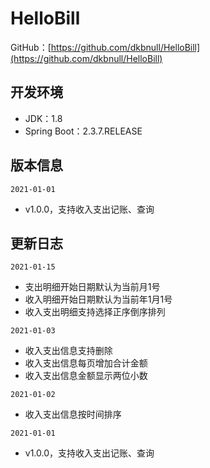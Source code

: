 # HelloBill
GitHub：[https://github.com/dkbnull/HelloBill](https://github.com/dkbnull/HelloBill)

## 开发环境

* JDK：1.8
* Spring Boot：2.3.7.RELEASE

## 版本信息

`2021-01-01`

* v1.0.0，支持收入支出记账、查询

## 更新日志

`2021-01-15`

* 支出明细开始日期默认为当前月1号
* 收入明细开始日期默认为当前年1月1号
* 收入支出明细支持选择正序倒序排列

`2021-01-03`

* 收入支出信息支持删除
* 收入支出信息每页增加合计金额
* 收入支出信息金额显示两位小数

`2021-01-02`

* 收入支出信息按时间排序

`2021-01-01`

- v1.0.0，支持收入支出记账、查询